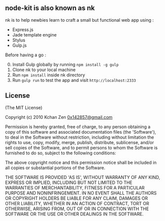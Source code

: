 ## node-kit is also known as nk

nk is to help newbies learn to craft a small but functional web app using :

- Express.js
- Jade template engine
- Stylus
- Gulp.js

Before having a go :

0. Install Gulp globally by running `npm install -g gulp`
1. Clone nk to your local machine
2. Run `npm install` inside nk directory
3. Run `gulp run` to test the app and visit `http://localhost:2333`

## License

(The MIT License)

Copyright (c) 2010 Kchan Zen <0x142857@gmail.com>

Permission is hereby granted, free of charge, to any person obtaining a copy of this software and associated documentation files (the 'Software'), to deal in the Software without restriction, including without limitation the rights to use, copy, modify, merge, publish, distribute, sublicense, and/or sell copies of the Software, and to permit persons to whom the Software is furnished to do so, subject to the following conditions:

The above copyright notice and this permission notice shall be included in all copies or substantial portions of the Software.

THE SOFTWARE IS PROVIDED 'AS IS', WITHOUT WARRANTY OF ANY KIND, EXPRESS OR IMPLIED, INCLUDING BUT NOT LIMITED TO THE WARRANTIES OF MERCHANTABILITY, FITNESS FOR A PARTICULAR PURPOSE AND NONINFRINGEMENT. IN NO EVENT SHALL THE AUTHORS OR COPYRIGHT HOLDERS BE LIABLE FOR ANY CLAIM, DAMAGES OR OTHER LIABILITY, WHETHER IN AN ACTION OF CONTRACT, TORT OR OTHERWISE, ARISING FROM, OUT OF OR IN CONNECTION WITH THE SOFTWARE OR THE USE OR OTHER DEALINGS IN THE SOFTWARE.


